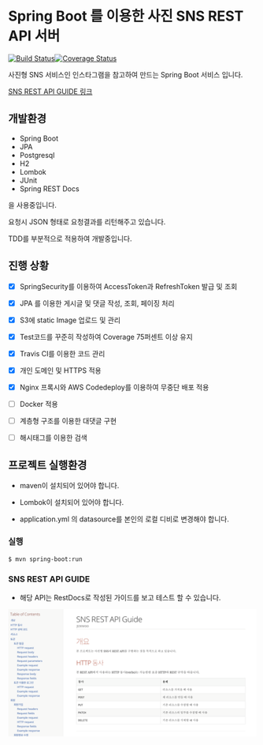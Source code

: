 # Spring Boot 를 이용한 사진 SNS REST API 서버
[![Build Status](https://travis-ci.org/junwoochoi/spring-boot-practice.svg?branch=master)](https://travis-ci.org/junwoochoi/spring-boot-practice)[![Coverage Status](https://coveralls.io/repos/github/junwoochoi/spring-boot-practice/badge.svg?branch=master)](https://coveralls.io/github/junwoochoi/spring-boot-practice?branch=master)

사진형 SNS 서비스인 인스타그램을 참고하여 만드는 Spring Boot 서비스 입니다.

[SNS REST API GUIDE 링크](https://sns.junu.dev/docs/index.html)



## 개발환경


- Spring Boot
- JPA
- Postgresql
- H2
- Lombok
- JUnit
- Spring REST Docs     

을 사용중입니다.

요청시 JSON 형태로 요청결과를 리턴해주고 있습니다.

TDD를 부분적으로 적용하여 개발중입니다. 





## 진행 상황

- [x] SpringSecurity를 이용하여 AccessToken과 RefreshToken 발급 및 조회

- [x] JPA 를 이용한 게시글 및 댓글 작성, 조회, 페이징 처리

- [x] S3에 static Image 업로드 및 관리

- [x] Test코드를 꾸준히 작성하여 Coverage 75퍼센트 이상 유지

- [x] Travis CI를 이용한 코드 관리

- [x] 개인 도메인 및 HTTPS 적용

- [x] Nginx 프록시와 AWS Codedeploy를 이용하여 무중단 배포 적용

- [ ] Docker 적용

- [ ] 계층형 구조를 이용한 대댓글 구현

- [ ] 해시태그를 이용한 검색

  

## 프로젝트 실행환경

- maven이 설치되어 있어야 합니다.

- Lombok이 설치되어 있어야 합니다.

- application.yml 의 datasource를 본인의 로컬 디비로 변경해야 합니다.

  

### 실행

```shell
$ mvn spring-boot:run
```





### SNS REST API GUIDE

- 해당 API는 RestDocs로 작성된 가이드를 보고 테스트 할 수 있습니다.

![image-20190420154341873](./docs.image.png)

